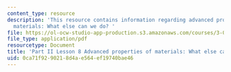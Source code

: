 ```yaml
---
content_type: resource
description: 'This resource contains information regarding advanced properties of
  materials: What else can we do? '
file: https://ol-ocw-studio-app-production.s3.amazonaws.com/courses/3-021j-introduction-to-modeling-and-simulation-spring-2012/0ca71f9290218d4ae564ef19740bae46_MIT3_021JS11_L8.pdf
file_type: application/pdf
resourcetype: Document
title: 'Part II Lesson 8 Advanced properties of materials: What else can we do?'
uid: 0ca71f92-9021-8d4a-e564-ef19740bae46
---
```


